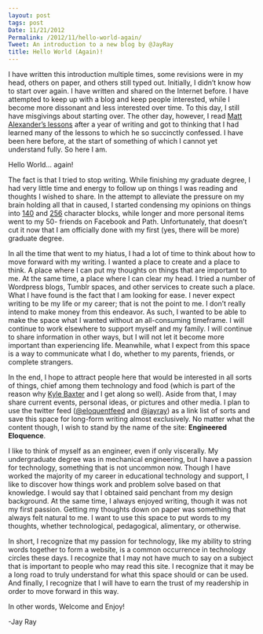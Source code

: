 ```yaml
---
layout: post
tags: post
Date: 11/21/2012
Permalink: /2012/11/hello-world-again/
Tweet: An introduction to a new blog by @JayRay
title: Hello World (Again)!
---
```


<p>I have written this introduction multiple times, some revisions were in my head, others on paper, and others still typed out. Initially, I didn&#8217;t know how to start over again. I have written and shared on the Internet before. I have attempted to keep up with a blog and keep people interested, while I become more dissonant and less interested over time. To this day, I still have misgivings about starting over. The other day, however, I read <a href="http://one37.net/blog/12/11/2012/lessons-learned-after-one-year-of-writing" title="Lessons Learned After One Year of Writing - one37.net">Matt Alexander&#8217;s lessons</a> after a year of writing and got to thinking that I had learned many of the lessons to which he so succinctly confessed. I have been here before, at the start of something of which I cannot yet understand fully. So here I am.</p>



<p>Hello World… again!</p>



<p>The fact is that I tried to stop writing. While finishing my graduate degree, I had very little time and energy to follow up on things I was reading and thoughts I wished to share. In the attempt to alleviate the pressure on my brain holding all that in caused, I started condensing my opinions on things into <a href="http://twitter.com/jayray" title="@JayRay Twitter">140</a> and <a href="http://jayray.tent.is" title="Tent.is Alpha">256</a> character blocks, while longer and more personal items went to my 50- friends on Facebook and Path. Unfortunately, that doesn&#8217;t cut it now that I am officially done with my first (yes, there will be more) graduate degree.</p>



<p>In all the time that went to my hiatus, I had a lot of time to think about how to move forward with my writing. I wanted a place to create and a place to think. A place where I can put my thoughts on things that are important to me. At the same time, a place where I can clear my head. I tried a number of Wordpress blogs, Tumblr spaces, and other services to create such a place. What I have found is the fact that I am looking for ease. I never expect writing to be my life or my career; that is not the point to me. I don&#8217;t really intend to make money from this endeavor. As such, I wanted to be able to make the space what I wanted without an all-consuming timeframe. I will continue to work elsewhere to support myself and my family. I will continue to share information in other ways, but I will not let it become more important than experiencing life. Meanwhile, what I expect from this space is a way to communicate what I do, whether to my parents, friends, or complete strangers.</p>



<p>In the end, I hope to attract people here that would be interested in all sorts of things, chief among them technology and food (which is part of the reason why <a href="http://tightwind.net" title="TightWind">Kyle Baxter</a> and I get along so well). Aside from that, I may share current events, personal ideas, or pictures and other media. I plan to use the twitter feed (<a href="http://twitter.com/eloquentfeed">@eloquentfeed</a> and <a href="http://twitter.com/jayray">@jayray</a>) as a link list of sorts and save this space for long-form writing almost exclusively. No matter what the content though, I wish to stand by the name of the site: <strong>Engineered Eloquence</strong>.</p>



<p>I like to think of myself as an engineer, even if only viscerally. My undergraduate degree was in mechanical engineering, but I have a passion for technology, something that is not uncommon now. Though I have worked the majority of my career in educational technology and support, I like to discover how things work and problem solve based on that knowledge. I would say that I obtained said penchant from my design background. At the same time, I always enjoyed writing, though it was not my first passion. Getting my thoughts down on paper was something that always felt natural to me. I want to use this space to put words to my thoughts, whether technological, pedagogical, alimentary, or otherwise.</p>



<p>In short, I recognize that my passion for technology, like my ability to string words together to form a website, is a common occurrence in technology circles these days. I recognize that I may not have much to say on a subject that is important to people who may read this site. I recognize that it may be a long road to truly understand for what this space should or can be used. And finally, I recognize that I will have to earn the trust of my readership in order to move forward in this way. </p>



<p>In other words, Welcome and Enjoy!</p>



<p>-Jay Ray</p>